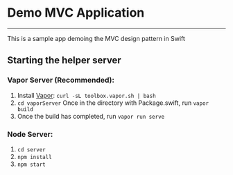 # Demo MVC Application

---

This is a sample app demoing the MVC design pattern in Swift

## Starting the helper server

### Vapor Server (Recommended): 
1. Install [Vapor](http://vapor.codes/): `curl -sL toolbox.vapor.sh | bash`
2. `cd vaporServer` Once in the directory with Package.swift, run `vapor build`
3. Once the build has completed, run `vapor run serve`

### Node Server: 
1. `cd server`
2. `npm install`
3. `npm start`
